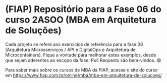 # (FIAP) Repositório para a Fase 06 do curso 2ASOO (MBA em Arquitetura de Soluções)

Cada projeto se refere aos exercícios de referência para a fase 06 (Arquitetura Microsserviços / API e DigitalOps e Arquitetura de Microcontainers). Fique a vontade para melhorar estes exemplos, desde que sejam aderentes ao escopo da fase, Pull Requests são bem-vindos. 😄

Para saber mais sobre os cursos de MBA da FIAP, acesse o site do curso em https://www.fiap.com.br/online/mba/mba-em-arquitetura-de-solucoes/

